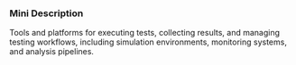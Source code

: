### Mini Description

Tools and platforms for executing tests, collecting results, and managing testing workflows, including simulation environments, monitoring systems, and analysis pipelines.
